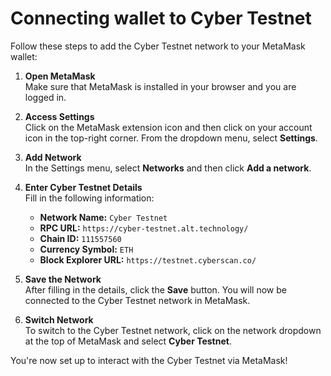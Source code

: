 # Connecting wallet to Cyber Testnet

Follow these steps to add the Cyber Testnet network to your MetaMask wallet:

1. **Open MetaMask**  
   Make sure that MetaMask is installed in your browser and you are logged in.

2. **Access Settings**  
   Click on the MetaMask extension icon and then click on your account icon in the top-right corner. From the dropdown menu, select **Settings**.

3. **Add Network**  
   In the Settings menu, select **Networks** and then click **Add a network**.

4. **Enter Cyber Testnet Details**  
   Fill in the following information:

   - **Network Name:** `Cyber Testnet`
   - **RPC URL:** `https://cyber-testnet.alt.technology/`
   - **Chain ID:** `111557560`
   - **Currency Symbol:** `ETH`
   - **Block Explorer URL:** `https://testnet.cyberscan.co/`

5. **Save the Network**  
   After filling in the details, click the **Save** button. You will now be connected to the Cyber Testnet network in MetaMask.

6. **Switch Network**  
   To switch to the Cyber Testnet network, click on the network dropdown at the top of MetaMask and select **Cyber Testnet**.

You're now set up to interact with the Cyber Testnet via MetaMask!
